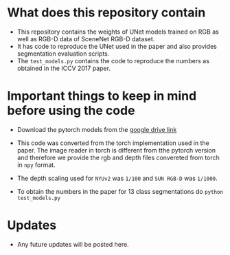 # What does this repository contain

* This repository contains the weights of UNet models trained on RGB as well as RGB-D data of SceneNet RGB-D dataset.
* It has code to reproduce the UNet used in the paper and also provides segmentation evaluation scripts.
* The `test_models.py` contains the code to reproduce the numbers as obtained in the ICCV 2017 paper.

# Important things to keep in mind before using the code

* Download the pytorch models from the [google drive link](https://drive.google.com/open?id=1cv95981C8vJ9YZY4QowcqcaU1hW2lj1W)

* This code was converted from the torch implementation used in the paper. The image reader in torch is different from tthe pytorch version and therefore we provide the rgb and depth files convereted from torch in `npy` format. 

* The depth scaling used for `NYUv2` was `1/100` and `SUN RGB-D` was `1/1000`.

* To obtain the numbers in the paper for 13 class segmentations do `python test_models.py`

# Updates 

* Any future updates will be posted here.
